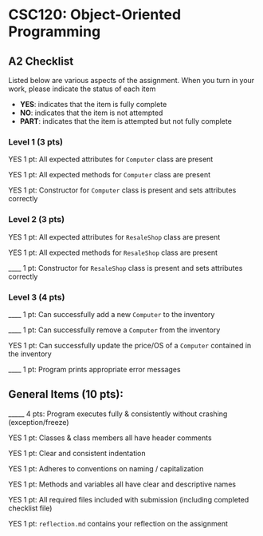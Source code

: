 # CSC120: Object-Oriented Programming
## A2 Checklist

Listed below are various aspects of the assignment.  When you turn in your work, please indicate the status of each item

- **YES**: indicates that the item is fully complete
- **NO**: indicates that the item is not attempted
- **PART**: indicates that the item is attempted but not fully complete

### Level 1 (3 pts)

YES 1 pt: All expected attributes for `Computer` class are present

YES 1 pt: All expected methods for `Computer` class are present

YES 1 pt: Constructor for `Computer` class is present and sets attributes correctly

### Level 2 (3 pts)

YES 1 pt: All expected attributes for `ResaleShop` class are present

YES 1 pt: All expected methods for `ResaleShop` class are present

____ 1 pt: Constructor for `ResaleShop` class is present and sets attributes correctly

### Level 3 (4 pts)

____ 1 pt: Can successfully add a new `Computer` to the inventory

____ 1 pt: Can successfully remove a `Computer` from the inventory

YES 1 pt: Can successfully update the price/OS of a `Computer` contained in the inventory

____ 1 pt: Program prints appropriate error messages

## General Items (10 pts):

_____ 4 pts: Program executes fully & consistently without crashing (exception/freeze)

YES 1 pt: Classes & class members all have header comments

YES 1 pt: Clear and consistent indentation

YES 1 pt: Adheres to conventions on naming / capitalization

YES 1 pt: Methods and variables all have clear and descriptive names

YES 1 pt: All required files included with submission (including completed checklist file)

YES 1 pt: `reflection.md` contains your reflection on the assignment
